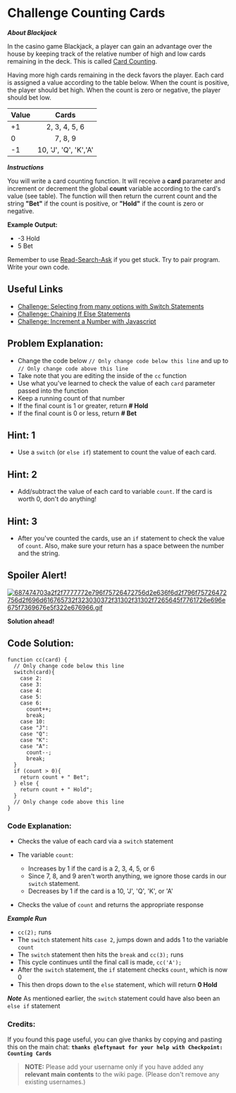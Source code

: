 # Challenge Counting Cards

**_About Blackjack_**

In the casino game Blackjack, a player can gain an advantage over the house by keeping track of the relative number of high and low cards remaining in the deck. This is called [Card Counting](https://en.wikipedia.org/wiki/Card_counting "Wikipedia entry on Card Counting").

Having more high cards remaining in the deck favors the player. Each card is assigned a value according to the table below. When the count is positive, the player should bet high. When the count is zero or negative, the player should bet low.

Value |         Cards
----- | :-------------------:
+1    |     2, 3, 4, 5, 6
0     |        7, 8, 9
-1    | 10, 'J', 'Q', 'K','A'

**_Instructions_**

You will write a card counting function. It will receive a **card** parameter and increment or decrement the global **count** variable according to the card's value (see table). The function will then return the current count and the string **"Bet"** if the count is positive, or **"Hold"** if the count is zero or negative.

**Example Output:**

- -3 Hold
- 5 Bet

Remember to use [Read-Search-Ask](FreeCodeCamp-Get-Help) if you get stuck. Try to pair program. Write your own code.

## Useful Links

- [Challenge: Selecting from many options with Switch Statements](http://www.freecodecamp.com/challenges/selecting-from-many-options-with-switch-statements)
- [Challenge: Chaining If Else Statements](http://www.freecodecamp.com/challenges/chaining-if-else-statements)
- [Challenge: Increment a Number with Javascript](http://www.freecodecamp.com/challenges/increment-a-number-with-javascript)

## Problem Explanation:

- Change the code below `// Only change code below this line` and up to `// Only change code above this line`
- Take note that you are editing the inside of the `cc` function
- Use what you've learned to check the value of each `card` parameter passed into the function
- Keep a running count of that number
- If the final count is 1 or greater, return **# Hold**
- If the final count is 0 or less, return **# Bet**

## Hint: 1

- Use a `switch` (or `else if`) statement to count the value of each card.

## Hint: 2

- Add/subtract the value of each card to variable `count`. If the card is worth 0, don't do anything!

## Hint: 3

- After you've counted the cards, use an `if` statement to check the value of `count`. Also, make sure your return has a space between the number and the string.

## Spoiler Alert!

[![687474703a2f2f7777772e796f75726472756d2e636f6d2f796f75726472756d2f696d616765732f323030372f31302f31302f7265645f7761726e696e675f7369676e5f322e676966.gif](https://files.gitter.im/FreeCodeCamp/Wiki/nlOm/thumb/687474703a2f2f7777772e796f75726472756d2e636f6d2f796f75726472756d2f696d616765732f323030372f31302f31302f7265645f7761726e696e675f7369676e5f322e676966.gif)](https://files.gitter.im/FreeCodeCamp/Wiki/nlOm/687474703a2f2f7777772e796f75726472756d2e636f6d2f796f75726472756d2f696d616765732f323030372f31302f31302f7265645f7761726e696e675f7369676e5f322e676966.gif)

**Solution ahead!**

## Code Solution:

```
function cc(card) {
  // Only change code below this line
  switch(card){
    case 2:
    case 3:
    case 4:
    case 5:
    case 6:
      count++;
      break;
    case 10:
    case "J":
    case "Q":
    case "K":
    case "A":
      count--;
      break;
  }
  if (count > 0){
    return count + " Bet";
  } else {
    return count + " Hold";
  }
  // Only change code above this line
}
```

### Code Explanation:

- Checks the value of each card via a `switch` statement
- The variable `count`:

  - Increases by 1 if the card is a 2, 3, 4, 5, or 6
  - Since 7, 8, and 9 aren't worth anything, we ignore those cards in our `switch` statement.
  - Decreases by 1 if the card is a 10, 'J', 'Q', 'K', or 'A'

- Checks the value of `count` and returns the appropriate response

**_Example Run_**

- `cc(2);` runs
- The `switch` statement hits `case 2`, jumps down and adds 1 to the variable `count`
- The `switch` statement then hits the `break` and `cc(3);` runs
- This cycle continues until the final call is made, `cc('A');`
- After the `switch` statement, the `if` statement checks `count`, which is now 0
- This then drops down to the `else` statement, which will return **0 Hold**

**_Note_** As mentioned earlier, the `switch` statement could have also been an `else if` statement

### Credits:

If you found this page useful, you can give thanks by copying and pasting this on the main chat: **`thanks @leftynaut for your help with Checkpoint: Counting Cards`**

> **NOTE:** Please add your username only if you have added any **relevant main contents** to the wiki page. (Please don't remove any existing usernames.)
